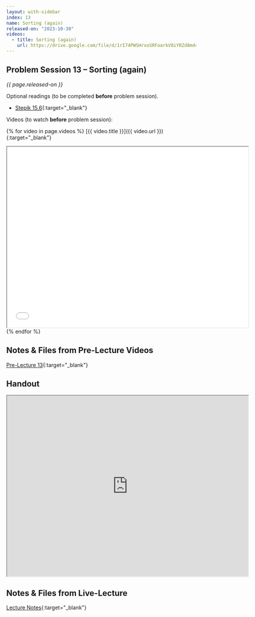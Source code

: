 ```yaml
---
layout: with-sidebar
index: 13
name: Sorting (again)
released-on: "2023-10-30"
videos:
  - title: Sorting (again)
    url: https://drive.google.com/file/d/1rI74PWSHrxoSRFoarkV0iYRZd8mdcKnH
---
```


## Problem Session 13 – Sorting (again)

_{{ page.released-on }}_

Optional readings (to be completed **before** problem session). 
- [Stepik 15.6](https://stepik.org/lesson/692961/step/1?unit=692572){:target="_blank"}

Videos (to watch **before** problem session):

{% for video in page.videos %}
[{{ video.title }}]({{ video.url }}){:target="_blank"}

<iframe src="{{ video.url }}/preview" width="640" height="480" allow="autoplay"></iframe>
{% endfor %}

## Notes & Files from Pre-Lecture Videos

[Pre-Lecture 13](https://github.com/ucsd-cse12-f23/ucsd-cse12-f23.github.io/tree/main/_pre-lectures/lecture-13){:target="_blank"}

## Handout

<iframe src="https://drive.google.com/file/d/1BN3LzE8k6ItR8kDLcz3AOVqGZNM7pH4W/preview" width="640" height="480" allow="autoplay"></iframe>

## Notes & Files from Live-Lecture

[Lecture Notes](https://github.com/ucsd-cse12-f23/ucsd-cse12-f23.github.io/tree/main/_lectures/lecture-13){:target="_blank"}
